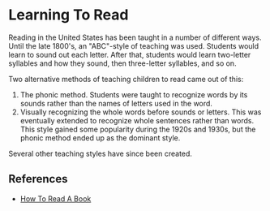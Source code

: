 # Learning To Read

Reading in the United States has been taught in a number of different ways.
Until the late 1800's, an "ABC"-style of teaching was used. Students would learn
to sound out each letter. After that, students would learn two-letter syllables
and how they sound, then three-letter syllables, and so on.

Two alternative methods of teaching children to read came out of this:

1. The phonic method. Students were taught to recognize words by its sounds
   rather than the names of letters used in the word.
2. Visually recognizing the whole words before sounds or letters. This was
   eventually extended to recognize whole sentences rather than words. This
   style gained some popularity during the 1920s and 1930s, but the phonic
   method ended up as the dominant style.

Several other teaching styles have since been created.

## References

- [How To Read A Book](/books/how-to-read-a-book.md)

